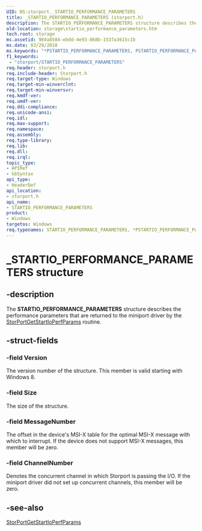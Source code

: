 ```yaml
---
UID: NS:storport._STARTIO_PERFORMANCE_PARAMETERS
title: _STARTIO_PERFORMANCE_PARAMETERS (storport.h)
description: The STARTIO_PERFORMANCE_PARAMETERS structure describes the performance parameters that are returned to the miniport driver by the StorPortGetStartIoPerfParams routine.
old-location: storage\startio_performance_parameters.htm
tech.root: storage
ms.assetid: 984a8584-ebdd-4e93-868b-1537a3615c1b
ms.date: 03/29/2018
ms.keywords: "*PSTARTIO_PERFORMANCE_PARAMETERS, PSTARTIO_PERFORMANCE_PARAMETERS, PSTARTIO_PERFORMANCE_PARAMETERS structure pointer [Storage Devices], STARTIO_PERFORMANCE_PARAMETERS, STARTIO_PERFORMANCE_PARAMETERS structure [Storage Devices], _STARTIO_PERFORMANCE_PARAMETERS, storage.startio_performance_parameters, storport/PSTARTIO_PERFORMANCE_PARAMETERS, storport/STARTIO_PERFORMANCE_PARAMETERS, structs-storport_6f0f3ae8-51e3-4c3e-91e1-4603b04b6f08.xml"
f1_keywords:
 - "storport/STARTIO_PERFORMANCE_PARAMETERS"
req.header: storport.h
req.include-header: Storport.h
req.target-type: Windows
req.target-min-winverclnt: 
req.target-min-winversvr: 
req.kmdf-ver: 
req.umdf-ver: 
req.ddi-compliance: 
req.unicode-ansi: 
req.idl: 
req.max-support: 
req.namespace: 
req.assembly: 
req.type-library: 
req.lib: 
req.dll: 
req.irql: 
topic_type:
- APIRef
- kbSyntax
api_type:
- HeaderDef
api_location:
- storport.h
api_name:
- STARTIO_PERFORMANCE_PARAMETERS
product:
- Windows
targetos: Windows
req.typenames: STARTIO_PERFORMANCE_PARAMETERS, *PSTARTIO_PERFORMANCE_PARAMETERS
---
```


# _STARTIO_PERFORMANCE_PARAMETERS structure


## -description


The <b>STARTIO_PERFORMANCE_PARAMETERS</b> structure describes the performance parameters that are returned to the miniport driver by the <a href="https://docs.microsoft.com/windows-hardware/drivers/ddi/storport/nf-storport-storportgetstartioperfparams">StorPortGetStartIoPerfParams</a> routine.


## -struct-fields




### -field Version

The version number of the structure. This member is valid starting with Windows 8.


### -field Size

The size of the structure.


### -field MessageNumber

The offset in the device's MSI-X table for the optimal MSI-X message with which to interrupt. If the device does not support MSI-X messages, this member will be zero.


### -field ChannelNumber

Denotes the concurrent channel in which Storport is passing the I/O. If the miniport driver did not set up concurrent channels, this member will be zero.


## -see-also




<a href="https://docs.microsoft.com/windows-hardware/drivers/ddi/storport/nf-storport-storportgetstartioperfparams">StorPortGetStartIoPerfParams</a>
 

 

